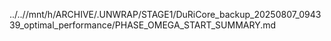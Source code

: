 ../..//mnt/h/ARCHIVE/.UNWRAP/STAGE1/DuRiCore_backup_20250807_094339_optimal_performance/PHASE_OMEGA_START_SUMMARY.md